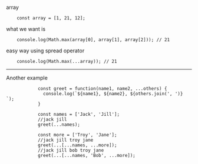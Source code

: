 array

        const array = [1, 21, 12];

what we want is  
 
        console.log(Math.max(array[0], array[1], array[2])); // 21  

easy way using spread operator  

        console.log(Math.max(...array)); // 21

---

Another example 

                const greet = function(name1, name2, ...others) {
                  console.log(`${name1}, ${name2}, ${others.join(', ')} `);
                }

                const names = ['Jack', 'Jill'];
                //jack jill
                greet(...names);

                const more = ['Troy', 'Jane'];
                //jack jill troy jane
                greet(...[...names, ...more]);
                //jack jill bob troy jane
                greet(...[...names, 'Bob', ...more]);

